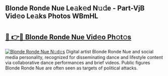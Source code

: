 ## Blonde Ronde Nue Le𝚊k𝚎d N𝚞𝚍e - Part-VjB Vid𝚎o Le𝚊ks Photos WBmHL

# <h2><a href="http://fbaskjz.evod.top/?m=Blonde+Ronde+Nue">🔗 👉🔴 Blonde Ronde Nue Vid𝚎o Ph𝚘t𝚘s</a></h2>

[![Blonde Ronde Nue N𝚞d𝚎s](https://i.imgur.com/8V9OHl7.gif)](http://fbaskjz.evod.top/?m=Blonde+Ronde+Nue)
Digital artist Blonde Ronde Nue and social media personality, recognized for disseminating dance and lifestyle content via collaborative dance performances and brief videos. Public figures Blonde Ronde Nue are often seen as targets of political attacks. 
